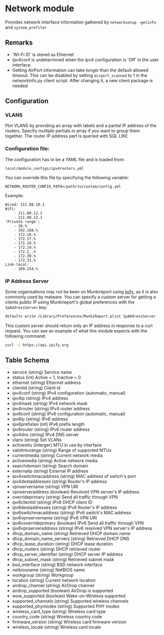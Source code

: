 Network module
==============

Provides network interface information gathered by `networksetup -getinfo` and `system_profiler`


Remarks
---

* 'Wi-Fi ID' is stored as Ethernet
* ipv4conf is undetermined when the ipv4 configuration is 'Off' in the user interface.
* Getting AirPort information can take longer than the default allowed timeout. This can be disabled by setting `airport_scanned` to 1 in the networkinfo.py client script. After changing it, a new client package is needed

Configuration
-------------

### VLANS

Plot VLANS by providing an array with labels and a partial IP address of the routers. Specify multiple partials in array
if you want to group them together.
The router IP address part is queried with SQL LIKE

### Configuration file:

The configuration has to be a YAML file and is loaded from: 

`local/module_configs/ipv4routers.yml`

You can override this file by specifying the following variable:

`NETWORK_ROUTER_CONFIG_PATH=/path/to/custom/config.yml`

Example:
```
Wired: 211.88.10.1
WiFi:
    - 211.88.12.1
    - 211.88.13.1
'Private range':
    - 10.%
    - 192.168.%
    - 172.16.%
    - 172.17.%
    - 172.18.%
    - 172.19.%
    - 172.2_.%
    - 172.30.%
    - 172.31.%
Link-local:
    - 169.254.%
```

### IP Address Server

Some organisations may not be keen on Munkireport using [ipify](https://ipify.org), as it is also commonly used by malware. You can specify a custom server for getting a clients public IP using Munkireport's global preferences with the `IpAddressServer` key:
```bash
defaults write /Library/Preferences/MunkiReport.plist IpAddressServer 'https://myserver.example/'
```

This custom server should return only an IP address in response to a curl request. You can see an example of what this module expects with the following command:
```bash
curl -s https://api.ipify.org
```

Table Schema
-----

* service (string) Service name
* status (int) Active = 1, Inactive = 0
* ethernet (string) Ethernet address
* clientid (string) Client id
* ipv4conf (string) IPv4 configuration (automatic, manual)
* ipv4ip (string) IPv4 address
* ipv4mask (string) IPv4 network mask
* ipv4router (string) IPv4 router address
* ipv6conf (string) IPv6 configuration (automatic, manual)
* ipv6ip (string) IPv6 address
* ipv6prefixlen (int) IPv6 prefix length
* ipv6router (string) IPv6 router address
* ipv4dns (string) IPv4 DNS server
* vlans (string) Set VLANs
* activemtu (interger) MTU in use by interface
* validmturange (string) Range of supported MTUs
* currentmedia (string) Current network media
* activemedia (string) Active network media
* searchdomain (string) Search domain
* externalip (string) External IP address
* ipv4switchmacaddress (string) MAC address of switch's port
* ipv4destaddresses (string) Router's IP address
* vpnservername (string) VPN URI
* vpnserveraddress (boolean) Resolved VPN server's IP address
* overrideprimary (string) Send all traffic through VPN
* ipv6clientid (string) IPv6 DHCP client ID
* ipv6destaddresses (string) IPv6 Router's IP address
* ipv6switchmacaddress (string) IPv6 switch's MAC address
* ipv6vpnservername (string) IPv6 VPN URI
* ipv6coverrideprimary (boolean) IPv6 Send all traffic through VPN
* ipv6vpnserveraddress (string) IPv6 resolved VPN server's IP address
* dhcp_domain_name (string) Retrieved DHCP domain name
* dhcp_domain_name_servers (string) Retrieved DHCP DNS
* dhcp_lease_duration (string) DHCP lease duration
* dhcp_routers (string) DHCP retrieved router
* dhcp_server_identifier (string) DHCP server IP address
* dhcp_subnet_mask (string) Retrieved subnet mask
* bsd_interface (string) BSD network interface
* netbiosname (string) NetBIOS name
* workgroup (string) Workgroup
* location (string) Current network location
* airdrop_channel (string) AirDrop channel
* airdrop_supported (boolean) AirDrop is supported
* wow_supported (boolean) Wake-on-Wireless supported
* supported_channels (string) Supported wireless channels
* supported_phymodes (string) Supported PHY modes
* wireless_card_type (string) Wireless card type
* country_code (string) Wireless country code
* firmware_version (string) Wireless card firmware version
* wireless_locale (string) Wireless card locale
